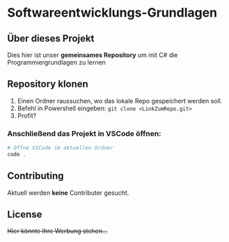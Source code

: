 # Softwareentwicklungs-Grundlagen

## Über dieses Projekt

Dies hier ist unser **gemeinsames Repository** um mit C# die Programmiergrundlagen zu lernen


## Repository klonen

1. Einen Ordner raussuchen, wo das lokale Repo gespeichert werden soll.
2. Befehl in Powershell eingeben: `git clone <LinkZumRepo.git>`
3. Profit?

### Anschließend das Projekt in VSCode öffnen:

```powershell
# Öffne VSCode im aktuellen Ordner
code .
```

## Contributing

Aktuell werden **keine** Contributer gesucht.

## License

~~Hier könnte Ihre Werbung stehen...~~